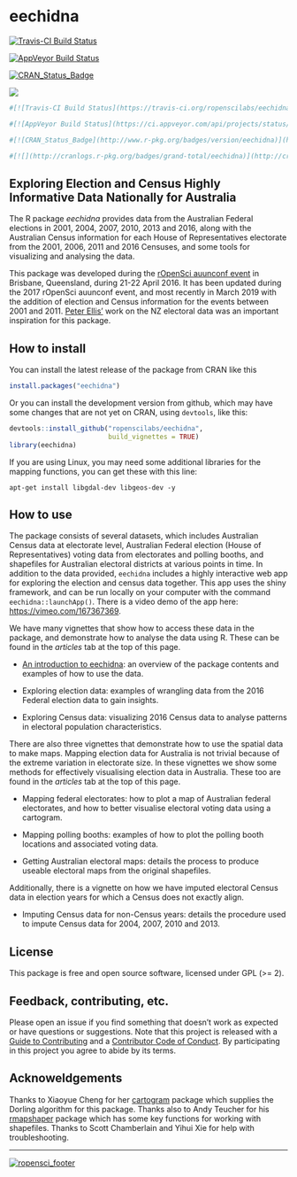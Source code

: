 
<!-- README.md is generated from README.Rmd. Please edit that file -->

# eechidna

[![Travis-CI Build
Status](https://travis-ci.org/ropenscilabs/eechidna.svg?branch=master)](https://travis-ci.org/ropenscilabs/eechidna)

[![AppVeyor Build
Status](https://ci.appveyor.com/api/projects/status/github/ropenscilabs/eechidna?branch=master&svg=true)](https://ci.appveyor.com/project/ropenscilabs/eechidna)

[![CRAN\_Status\_Badge](http://www.r-pkg.org/badges/version/eechidna)](http://cran.r-project.org/package=eechidna)

[![](http://cranlogs.r-pkg.org/badges/grand-total/eechidna)](http://cran.rstudio.com/web/packages/eechidna/index.html)

``` r
#[![Travis-CI Build Status](https://travis-ci.org/ropenscilabs/eechidna.svg?branch=master)](https://travis-ci.org/ropenscilabs/eechidna) 

#[![AppVeyor Build Status](https://ci.appveyor.com/api/projects/status/github/ropenscilabs/eechidna?branch=master&svg=true)](https://ci.appveyor.com/project/ropenscilabs/eechidna) 

#[![CRAN_Status_Badge](http://www.r-pkg.org/badges/version/eechidna)](http://cran.r-project.org/package=eechidna) 

#[![](http://cranlogs.r-pkg.org/badges/grand-total/eechidna)](http://cran.rstudio.com/web/packages/eechidna/index.html)
```

## Exploring Election and Census Highly Informative Data Nationally for Australia

The R package *eechidna* provides data from the Australian Federal
elections in 2001, 2004, 2007, 2010, 2013 and 2016, along with the
Australian Census information for each House of Representatives
electorate from the 2001, 2006, 2011 and 2016 Censuses, and some tools
for visualizing and analysing the data.

This package was developed during the [rOpenSci auunconf
event](http://auunconf.ropensci.org/) in Brisbane, Queensland, during
21-22 April 2016. It has been updated during the 2017 rOpenSci auunconf
event, and most recently in March 2019 with the addition of election and
Census information for the events between 2001 and 2011. [Peter
Ellis’](https://github.com/ellisp/) work on the NZ electoral data was
an important inspiration for this package.

## How to install

You can install the latest release of the package from CRAN like this

``` r
install.packages("eechidna")
```

Or you can install the development version from github, which may have
some changes that are not yet on CRAN, using `devtools`, like this:

``` r
devtools::install_github("ropenscilabs/eechidna", 
                         build_vignettes = TRUE)
library(eechidna)
```

If you are using Linux, you may need some additional libraries for the
mapping functions, you can get these with this line:

    apt-get install libgdal-dev libgeos-dev -y

## How to use

The package consists of several datasets, which includes Australian
Census data at electorate level, Australian Federal election (House of
Representatives) voting data from electorates and polling booths, and
shapefiles for Australian electoral districts at various points in time.
In addition to the data provided, `eechidna` includes a highly
interactive web app for exploring the election and census data together.
This app uses the shiny framework, and can be run locally on your
computer with the command `eechidna::launchApp()`. There is a video demo
of the app here: <https://vimeo.com/167367369>.

We have many vignettes that show how to access these data in the
package, and demonstrate how to analyse the data using R. These can be
found in the *articles* tab at the top of this page.

  - [An introduction to eechidna](eechidna-intro.html): an overview of
    the package contents and examples of how to use the data.

  - Exploring election data: examples of wrangling data from the 2016
    Federal election data to gain insights.

  - Exploring Census data: visualizing 2016 Census data to analyse
    patterns in electoral population characteristics.

There are also three vignettes that demonstrate how to use the spatial
data to make maps. Mapping election data for Australia is not trivial
because of the extreme variation in electorate size. In these vignettes
we show some methods for effectively visualising election data in
Australia. These too are found in the *articles* tab at the top of this
page.

  - Mapping federal electorates: how to plot a map of Australian federal
    electorates, and how to better visualise electoral voting data using
    a cartogram.

  - Mapping polling booths: examples of how to plot the polling booth
    locations and associated voting data.

  - Getting Australian electoral maps: details the process to produce
    useable electoral maps from the original shapefiles.

Additionally, there is a vignette on how we have imputed electoral
Census data in election years for which a Census does not exactly align.

  - Imputing Census data for non-Census years: details the procedure
    used to impute Census data for 2004, 2007, 2010 and 2013.

## License

This package is free and open source software, licensed under GPL (\>=
2).

## Feedback, contributing, etc.

Please open an issue if you find something that doesn’t work as expected
or have questions or suggestions. Note that this project is released
with a [Guide to Contributing](CONTRIBUTING.md) and a [Contributor Code
of Conduct](CONDUCT.md). By participating in this project you agree to
abide by its terms.

## Acknoweldgements

Thanks to Xiaoyue Cheng for her
[cartogram](https://github.com/chxy/cartogram) package which supplies
the Dorling algorithm for this package. Thanks also to Andy Teucher for
his [rmapshaper](https://github.com/ateucher/rmapshaper) package which
has some key functions for working with shapefiles. Thanks to Scott
Chamberlain and Yihui Xie for help with
troubleshooting.

-----

[![ropensci\_footer](http://ropensci.org/public_images/github_footer.png)](http://ropensci.org)
